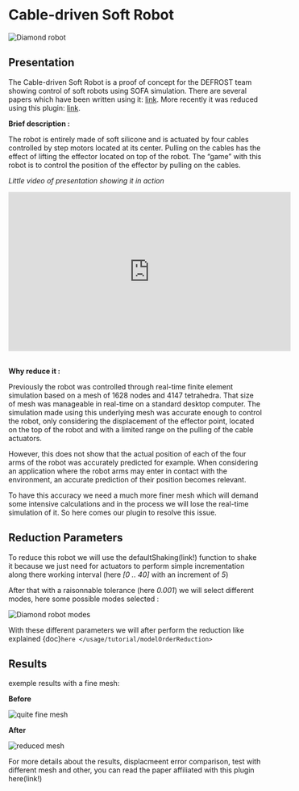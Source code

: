 # Cable-driven Soft Robot

![Diamond robot](diamond-different-meshes.png)

## Presentation

The Cable-driven Soft Robot is a proof of concept for the DEFROST team showing control of soft robots using SOFA simulation. There are several papers which have been written using it: [link](https://team.inria.fr/defrost/control-algorithms/). More recently it was reduced using this plugin: [link](https://hal.inria.fr/hal-01834483). 

**Brief description :**

The robot is entirely made of soft silicone and is actuated by four cables controlled by 
step motors located at its center. Pulling on the cables has the effect of lifting the effector located on top of the robot.
The “game” with this robot is to control the position of the effector by pulling on the cables.

*Little video of presentation showing it in action*

<iframe width="560" height="315" src="https://www.youtube.com/embed/BAUXKu6yX9A" frameborder="0" allowfullscreen="allowfullscreen"></iframe><br/><br/>


**Why reduce it :**

Previously the robot was controlled through real-time finite element simulation based on a mesh of 1628 nodes and 4147 tetrahedra.
That size of mesh was manageable in real-time on a standard desktop computer.
The simulation made using this underlying mesh was accurate enough to control the robot, only considering the displacement of the effector point,
located on the top of the robot and with a limited range on the pulling of the cable actuators. 

However, this does not show that the actual position of each of the four arms of the robot was accurately predicted for example.
When considering an application where the robot arms may enter in contact with the environment, an accurate prediction of their position becomes relevant.

To have this accuracy we need a much more finer mesh which will demand some intensive calculations and in the process we will lose the real-time simulation of it. So here comes our plugin to resolve this issue.

## Reduction Parameters

To reduce this robot we will use the defaultShaking(link!) function to shake it because we just need for actuators to perform simple incrementation along there working interval (here *[0 .. 40]* with an increment of *5*)

After that with a raisonnable tolerance (here *0.001*) we will select different modes, here some possible modes selected :

![Diamond robot modes](DiamondRobot_modes_5367x1342.png)

With these different parameters we will after perform the reduction like explained {doc}`here </usage/tutorial/modelOrderReduction>`

## Results 

exemple results with a fine mesh:

**Before**

![quite fine mesh](DiamondRobot_QuiteFIne.png)

**After**

![reduced mesh](DiamondRobot_Reduced.png)

For more details about the results, displacmeent error comparison, test with different mesh and other, you can read the paper affiliated with this plugin here(link!)